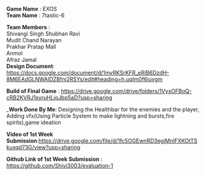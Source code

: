 **Game Name** : EXOS  
**Team Name**       :        7tastic-6

**Team Members**   :        
Shivangi Singh
Shubhan Ravi  
Mudit Chand Narayan  
Prakhar Pratap Mall  
Anmol  
Afraz Jamal   
**Design Document**: https://docs.google.com/document/d/1mvRKSrKFR_eRiB6DzdH-8M6EAdGLNWAIDZBfni2RSYs/edit#heading=h.uqlm0f6iuvgm

**Build of Final Game** : https://drive.google.com/drive/folders/1VyxOFBoQ-cRB2KVRJ1syruHLioJbp5aD?usp=sharing

_**Work Done By Me**: Designing the Healthbar for the enemies and the player, Adding vfx(Using Particle System to make lightning and bursts,fire spirits),game ideation 

**Video of 1st Week Submission**:https://drive.google.com/file/d/1fc5OGEwnRD3egjMnIFXKOtTSkuxqd73G/view?usp=sharing

**Github Link of 1st Week Submission** : https://github.com/Shivi3003/evaluation-1

